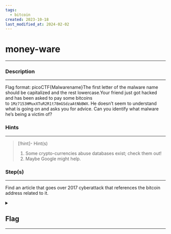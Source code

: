 ```yaml
---
tags:
  - bitcoin
created: 2023-10-18
last_modified_at: 2024-02-02
---
```

# money-ware
---
### Description
---
Flag format: picoCTF{Malwarename}The first letter of the malware name should be capitalized and the rest lowercase.Your friend just got hacked and has been asked to pay some bitcoins to `1Mz7153HMuxXTuR2R1t78mGSdzaAtNbBWX`. He doesn’t seem to understand what is going on and asks you for advice. Can you identify what malware he’s being a victim of?
### Hints
---

> [!hint]- Hint(s)
> 1. Some crypto-currencies abuse databases exist; check them out!
> 2. Maybe Google might help.

### Step(s)
---
Find an article that goes over 2017 cyberattack that references the bitcoin address related to it.
<details>
  <summary><h2>Flag</h2><hr></summary>picoCTF{Petya}
</details>